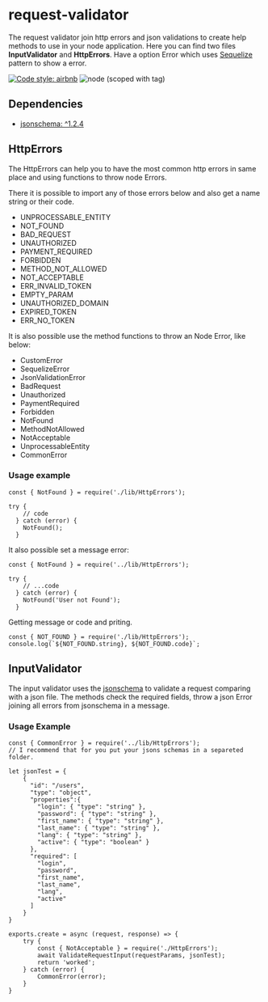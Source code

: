 # request-validator
The request validator join http errors and json validations to create help methods to use in your node application. Here you can find two
files **InputValidator** and **HttpErrors**. Have a option Error which uses [Sequelize](http://docs.sequelizejs.com/) pattern to show a error.

[![Code style: airbnb](https://img.shields.io/badge/code%20style-airbnb-blue.svg?style=flat-square)](https://github.com/airbnb/javascript)
![node (scoped with tag)](https://img.shields.io/node/v/@stdlib/stdlib/latest.svg)

## Dependencies

* [jsonschema: ^1.2.4](https://www.npmjs.com/package/jsonschema)

## HttpErrors
The HttpErrors can help you to have the most common http errors in same place and using functions to throw node Errors. 

There it is possible to import any of those errors below and also get a name string or their code.
* UNPROCESSABLE_ENTITY
* NOT_FOUND
* BAD_REQUEST
* UNAUTHORIZED
* PAYMENT_REQUIRED
* FORBIDDEN
* METHOD_NOT_ALLOWED
* NOT_ACCEPTABLE
* ERR_INVALID_TOKEN
* EMPTY_PARAM
* UNAUTHORIZED_DOMAIN
* EXPIRED_TOKEN
* ERR_NO_TOKEN

It is also possible use the method functions to throw an Node Error, like below:
* CustomError
* SequelizeError
* JsonValidationError
* BadRequest
* Unauthorized
* PaymentRequired
* Forbidden
* NotFound
* MethodNotAllowed
* NotAcceptable
* UnprocessableEntity
* CommonError

### Usage example

```
const { NotFound } = require('./lib/HttpErrors');

try {
    // code
  } catch (error) {
    NotFound();
  }
```
It also possible set a message error:

```
const { NotFound } = require('../lib/HttpErrors');

try {
    // ...code
  } catch (error) {
    NotFound('User not Found');
  }
```

Getting message or code and priting.
```
const { NOT_FOUND } = require('./lib/HttpErrors');
console.log(`${NOT_FOUND.string}, ${NOT_FOUND.code}`;
```

## InputValidator
The input validator uses the [jsonschema](https://www.npmjs.com/package/jsonschema) to validate a request comparing with a json file. The methods check the required fields, throw a json Error joining all errors from jsonschema in a message.

### Usage Example

```
const { CommonError } = require('../lib/HttpErrors');
// I recommend that for you put your jsons schemas in a separeted folder.

let jsonTest = {
    { 
      "id": "/users",
      "type": "object",
      "properties":{
        "login": { "type": "string" },
        "password": { "type": "string" },
        "first_name": { "type": "string" },
        "last_name": { "type": "string" },
        "lang": { "type": "string" },
        "active": { "type": "boolean" }
      },
      "required": [
        "login",
        "password",
        "first_name",
        "last_name",
        "lang",
        "active"
      ]
    }
}

exports.create = async (request, response) => {
    try {
        const { NotAcceptable } = require('./HttpErrors');
        await ValidateRequestInput(requestParams, jsonTest);
        return 'worked';
    } catch (error) {
        CommonError(error);
    }
}
```


